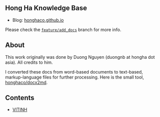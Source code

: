 ## Hong Ha Knowledge Base

- Blog: [honghaco.github.io](http://honghaco.github.io)

Please check the [`feature/add_docs`](https://github.com/honghaco/hh_kb/tree/feature/add_docs) branch for more info.

## About

This work originally was done by Duong Nguyen (duongnb at hongha dot asia). All credits to him.

I converted these docs from word-based documents to text-based, markup-language files for further processing. Here is the small tool, [honghaco/docx2md](https://github.com/honghaco/docx2md).

## Contents

- [VITINH](01-vitinh/index.md)
